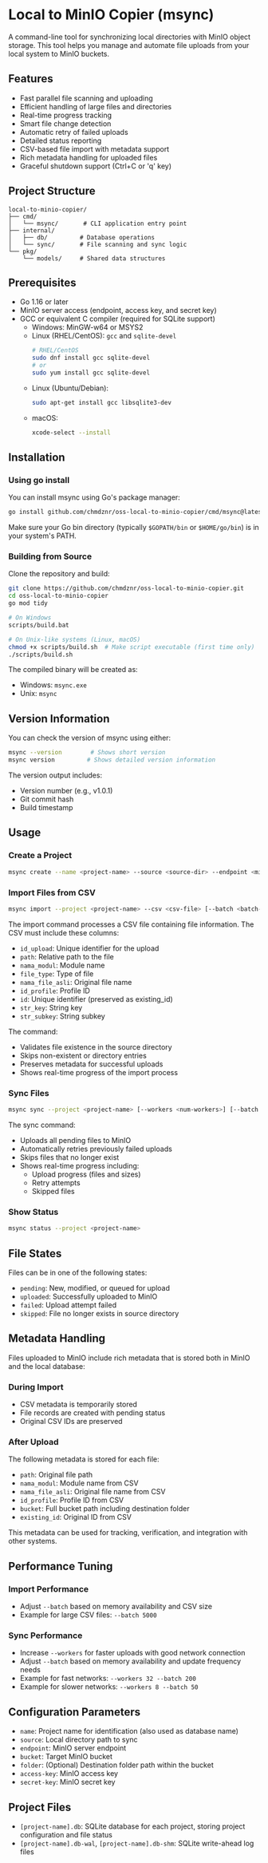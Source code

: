 # Local to MinIO Copier (msync)

A command-line tool for synchronizing local directories with MinIO object storage. This tool helps you manage and automate file uploads from your local system to MinIO buckets.

## Features

- Fast parallel file scanning and uploading
- Efficient handling of large files and directories
- Real-time progress tracking
- Smart file change detection
- Automatic retry of failed uploads
- Detailed status reporting
- CSV-based file import with metadata support
- Rich metadata handling for uploaded files
- Graceful shutdown support (Ctrl+C or 'q' key)

## Project Structure

```
local-to-minio-copier/
├── cmd/
│   └── msync/       # CLI application entry point
├── internal/
│   ├── db/         # Database operations
│   └── sync/       # File scanning and sync logic
└── pkg/
    └── models/     # Shared data structures
```

## Prerequisites

- Go 1.16 or later
- MinIO server access (endpoint, access key, and secret key)
- GCC or equivalent C compiler (required for SQLite support)
  - Windows: MinGW-w64 or MSYS2
  - Linux (RHEL/CentOS): `gcc` and `sqlite-devel`
    ```bash
    # RHEL/CentOS
    sudo dnf install gcc sqlite-devel
    # or
    sudo yum install gcc sqlite-devel
    ```
  - Linux (Ubuntu/Debian):
    ```bash
    sudo apt-get install gcc libsqlite3-dev
    ```
  - macOS:
    ```bash
    xcode-select --install
    ```

## Installation

### Using go install

You can install msync using Go's package manager:

```bash
go install github.com/chmdznr/oss-local-to-minio-copier/cmd/msync@latest
```

Make sure your Go bin directory (typically `$GOPATH/bin` or `$HOME/go/bin`) is in your system's PATH.

### Building from Source

Clone the repository and build:

```bash
git clone https://github.com/chmdznr/oss-local-to-minio-copier.git
cd oss-local-to-minio-copier
go mod tidy

# On Windows
scripts/build.bat

# On Unix-like systems (Linux, macOS)
chmod +x scripts/build.sh  # Make script executable (first time only)
./scripts/build.sh
```

The compiled binary will be created as:
- Windows: `msync.exe`
- Unix: `msync`

## Version Information

You can check the version of msync using either:
```bash
msync --version        # Shows short version
msync version         # Shows detailed version information
```

The version output includes:
- Version number (e.g., v1.0.1)
- Git commit hash
- Build timestamp

## Usage

### Create a Project

```bash
msync create --name <project-name> --source <source-dir> --endpoint <minio-endpoint> --bucket <bucket-name> --folder <dest-folder> --access-key <access-key> --secret-key <secret-key>
```

### Import Files from CSV

```bash
msync import --project <project-name> --csv <csv-file> [--batch <batch-size>]
```

The import command processes a CSV file containing file information. The CSV must include these columns:
- `id_upload`: Unique identifier for the upload
- `path`: Relative path to the file
- `nama_modul`: Module name
- `file_type`: Type of file
- `nama_file_asli`: Original file name
- `id_profile`: Profile ID
- `id`: Unique identifier (preserved as existing_id)
- `str_key`: String key
- `str_subkey`: String subkey

The command:
- Validates file existence in the source directory
- Skips non-existent or directory entries
- Preserves metadata for successful uploads
- Shows real-time progress of the import process

### Sync Files

```bash
msync sync --project <project-name> [--workers <num-workers>] [--batch <batch-size>]
```

The sync command:
- Uploads all pending files to MinIO
- Automatically retries previously failed uploads
- Skips files that no longer exist
- Shows real-time progress including:
  - Upload progress (files and sizes)
  - Retry attempts
  - Skipped files

### Show Status

```bash
msync status --project <project-name>
```

## File States

Files can be in one of the following states:
- `pending`: New, modified, or queued for upload
- `uploaded`: Successfully uploaded to MinIO
- `failed`: Upload attempt failed
- `skipped`: File no longer exists in source directory

## Metadata Handling

Files uploaded to MinIO include rich metadata that is stored both in MinIO and the local database:

### During Import
- CSV metadata is temporarily stored
- File records are created with pending status
- Original CSV IDs are preserved

### After Upload
The following metadata is stored for each file:
- `path`: Original file path
- `nama_modul`: Module name from CSV
- `nama_file_asli`: Original file name from CSV
- `id_profile`: Profile ID from CSV
- `bucket`: Full bucket path including destination folder
- `existing_id`: Original ID from CSV

This metadata can be used for tracking, verification, and integration with other systems.

## Performance Tuning

### Import Performance
- Adjust `--batch` based on memory availability and CSV size
- Example for large CSV files: `--batch 5000`

### Sync Performance
- Increase `--workers` for faster uploads with good network connection
- Adjust `--batch` based on memory availability and update frequency needs
- Example for fast networks: `--workers 32 --batch 200`
- Example for slower networks: `--workers 8 --batch 50`

## Configuration Parameters

- `name`: Project name for identification (also used as database name)
- `source`: Local directory path to sync
- `endpoint`: MinIO server endpoint
- `bucket`: Target MinIO bucket
- `folder`: (Optional) Destination folder path within the bucket
- `access-key`: MinIO access key
- `secret-key`: MinIO secret key

## Project Files

- `[project-name].db`: SQLite database for each project, storing project configuration and file status
- `[project-name].db-wal`, `[project-name].db-shm`: SQLite write-ahead log files
